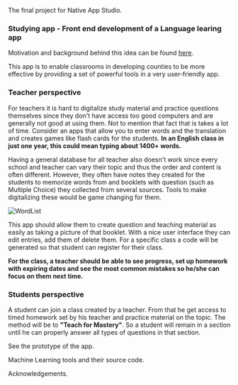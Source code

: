 The final project for Native App Studio.


### Studying app - Front end development of a Language learing app

Motivation and background behind this idea can be found [here]().



This app is to enable classrooms in developing counties to be more effective by providing a set of powerful tools in a very user-friendly app. 

### Teacher perspective 

For teachers it is hard to digitalize study material and practice questions themselves since they don't have access too good computers and are generally not good at using them. Not to mention that fact that is takes a lot of time. Consider an apps that allow you to enter words and the translation and creates games like flash cards for the students. **In an English class in just one year, this could mean typing about 1400+ words.**

Having a general database for all teacher also doesn't work since every school and teacher can vary their topic and thus the order and content is often different. However, they often have notes they created for the students to memorize words from and booklets with question (such as Multiple Choice) they collected from several sources. Tools to make digitalizing these would be game changing for them.

![WordList](https://github.com/artix15/Project-NAS/blob/master/Documentation/WordListExample.PNG)



This app should allow them to create question and teaching material as easily as taking a picture of that booklet. With a nice user interface they can edit entries, add them of delete them. For a specific class a code will be generated so that student can register for their class. 



**For the class, a teacher should be able to see progress, set up homework with expiring dates and see the most common mistakes so he/she can focus on them next time.**



### Students perspective

A student can join a class created by a teacher. From that he get access to timed homework set by his teacher and practice material on the topic. The method will be to **"Teach for Mastery"**. So a student will remain in a section until he can properly answer all types of questions in that section. 



See the prototype of the app.

Machine Learning tools and their source code.

Acknowledgements. 

